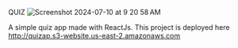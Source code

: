 QUIZ
![Screenshot 2024-07-10 at 9 20 58 AM](https://github.com/Candide23/Quiz/assets/89795037/7cc5cd02-39e9-4d3a-83a1-8fd49d475512)

A simple quiz app made with ReactJs. This project is deployed here http://quizap.s3-website.us-east-2.amazonaws.com
